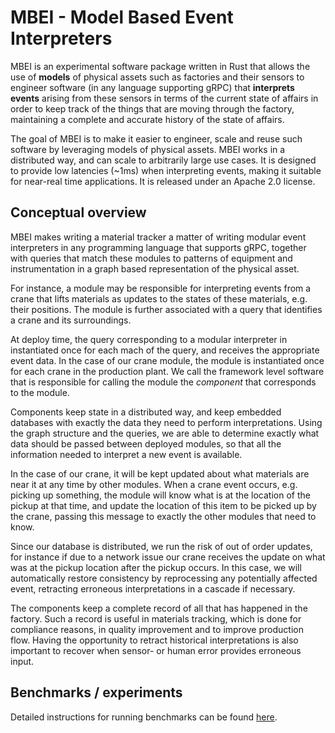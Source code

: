 # MBEI - Model Based Event Interpreters 
MBEI is an experimental software package written in Rust that allows the use of **models** of physical assets such as factories and their sensors to engineer software (in any language supporting gRPC) that **interprets events** arising from these sensors in terms of the current state of affairs in order to keep track of the things that are moving through the factory, maintaining a complete and accurate history of the state of affairs.

The goal of MBEI is to make it easier to engineer, scale and reuse such software by leveraging models of physical assets. MBEI works in a distributed way, and can scale to arbitrarily large use cases. It is designed to provide low latencies (~1ms) when interpreting events, making it suitable for near-real time applications. It is released under an Apache 2.0 license.  

## Conceptual overview
MBEI makes writing a material tracker a matter of writing modular event interpreters in any programming language that supports gRPC, together with queries that match these modules to patterns of equipment and instrumentation in a graph based representation of the physical asset. 

For instance, a module may be responsible for interpreting events from a crane that lifts materials as updates to the states of these materials, e.g. their positions. The module is further associated with a query that identifies a crane and its surroundings. 

At deploy time, the query corresponding to a modular interpreter in instantiated once for each mach of the query, and receives the appropriate event data. In the case of our crane module, the module is instantiated once for each crane in the production plant. We call the framework level software that is responsible for calling the module the _component_ that corresponds to the module. 

Components keep state in a distributed way, and keep embedded databases with exactly the data they need to perform interpretations. Using the graph structure and the queries, we are able to determine exactly what data should be passed between deployed modules, so that all the information needed to interpret a new event is available. 

In the case of our crane, it will be kept updated about what materials are near it at any time by other modules. When a crane event occurs, e.g. picking up something, the module will know what is at the location of the pickup at that time, and update the location of this item to be picked up by the crane, passing this message to exactly the other modules that need to know.   

Since our database is distributed, we run the risk of out of order updates, for instance if due to a network issue our crane receives the update on what was at the pickup location after the pickup occurs. In this case, we will automatically restore consistency by reprocessing any potentially affected event, retracting erroneous interpretations in a cascade if necessary. 

The components keep a complete record of all that has happened in the factory. Such a record is useful in materials tracking, which is done for compliance reasons, in quality improvement and to improve production flow. Having the opportunity to retract historical interpretations is also important to recover when sensor- or human error provides erroneous input. 

## Benchmarks / experiments
Detailed instructions for running benchmarks can be found [here](https://github.com/magbak/mbei/blob/main/gcp-perftest/GKE-PERFTEST.MD).